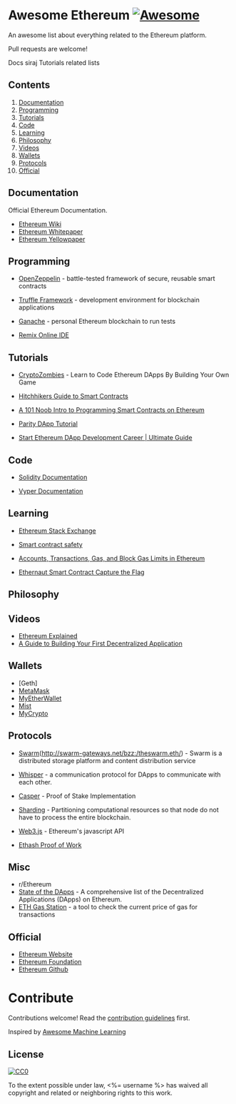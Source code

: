 # Awesome Ethereum [![Awesome](https://awesome.re/badge.svg)](https://awesome.re)

An awesome list about everything related to the Ethereum platform.

Pull requests are welcome!


Docs
siraj
Tutorials
related lists




## Contents

1. [Documentation](#courses)
2. [Programming](#books)
3. [Tutorials](#programming)
4. [Code](#free-content)
5. [Learning](#code)
6. [Philosophy](#videos)
7. [Videos](#learning)
8. [Wallets]()
9. [Protocols]()
10. [Official]()


## Documentation

Official Ethereum Documentation.

- [Ethereum Wiki](https://github.com/ethereum/wiki/wiki)
- [Ethereum Whitepaper](https://github.com/ethereum/wiki/wiki/White-Paper)
- [Ethereum Yellowpaper](https://ethereum.github.io/yellowpaper/paper.pdf)


## Programming

 - [OpenZeppelin](https://openzeppelin.org/) - battle-tested framework of secure, reusable smart contracts

 - [Truffle Framework](https://www.truffleframework.com/) - development environment for blockchain applications

 - [Ganache]() - personal Ethereum blockchain to run tests

 - [Remix Online IDE]()


## Tutorials

- [CryptoZombies](https://cryptozombies.io/) - Learn to Code Ethereum DApps By Building Your Own Game
- [Hitchhikers Guide to Smart Contracts](https://blog.zeppelin.solutions/the-hitchhikers-guide-to-smart-contracts-in-ethereum-848f08001f05)
- [A 101 Noob Intro to Programming Smart Contracts on Ethereum](https://medium.com/@ConsenSys/a-101-noob-intro-to-programming-smart-contracts-on-ethereum-695d15c1dab4)
- [Parity DApp Tutorial](https://wiki.parity.io/Dapp-Tutorial)

- [Start Ethereum DApp Development Career | Ultimate Guide](https://www.reddit.com/r/ethereum/comments/9h0w83/start_ethereum_dapp_development_career_ultimate/)


## Code

* [Solidity Documentation](https://solidity.readthedocs.io)

* [Vyper Documentation](https://vyper.readthedocs.io/en/latest/index.html)


## Learning

* [Ethereum Stack Exchange](https://ethereum.meta.stackexchange.com/questions/431/faq-frequently-asked-questions-and-reference-answers)

* [Smart contract safety](https://github.com/ethereum/wiki/wiki/Safety)

* [Accounts, Transactions, Gas, and Block Gas Limits in Ethereum](https://hudsonjameson.com/2017-06-27-accounts-transactions-gas-ethereum/)

* [Ethernaut Smart Contract Capture the Flag](https://ethernaut.zeppelin.solutions/)


## Philosophy



## Videos

- [Ethereum Explained](https://www.youtube.com/watch?v=-_Qs0XdPpw8)
- [A Guide to Building Your First Decentralized Application](https://www.youtube.com/watch?v=gSQXq2_j-mw)

## Wallets

- [Geth]
- [MetaMask](https://metamask.io/)
- [MyEtherWallet](https://www.myetherwallet.com/)
- [Mist](https://github.com/ethereum/mist)
- [MyCrypto](https://www.mycrypto.com)

## Protocols
* [Swarm]()(http://swarm-gateways.net/bzz:/theswarm.eth/) - Swarm is a distributed storage platform and content distribution service
* [Whisper](https://github.com/ethereum/wiki/wiki/Whisper-pages) - a communication protocol for DApps to communicate with each other.

* [Casper](https://github.com/ethereum/wiki/wiki/Casper-Proof-of-Stake-compendium) - Proof of Stake Implementation
* [Sharding](https://github.com/ethereum/wiki/wiki/Sharding-introduction-R&D-compendium) - Partitioning computational resources so that node do not have to process the entire blockchain.
* [Web3.js](https://github.com/ethereum/web3.js) - Ethereum's javascript API
* [Ethash Proof of Work](https://github.com/ethereum/wiki/wiki/Ethash)

## Misc

- r/Ethereum
- [State of the DApps](https://www.stateofthedapps.com/) - A comprehensive list of the Decentralized Applications (DApps) on Ethereum.
- [ETH Gas Station](https://ethgasstation.info/) - a tool to check the current price of gas for transactions


## Official

- [Ethereum Website](https://www.ethereum.org/)
- [Ethereum Foundation](https://ethereum.org/foundation)
- [Ethereum Github]()




# Contribute

Contributions welcome! Read the [contribution guidelines](contributing.md) first.

Inspired by [Awesome Machine Learning](https://github.com/josephmisiti/awesome-machine-learning)

## License

[![CC0](http://mirrors.creativecommons.org/presskit/buttons/88x31/svg/cc-zero.svg)](http://creativecommons.org/publicdomain/zero/1.0)

To the extent possible under law, <%= username %> has waived all copyright and
related or neighboring rights to this work.

